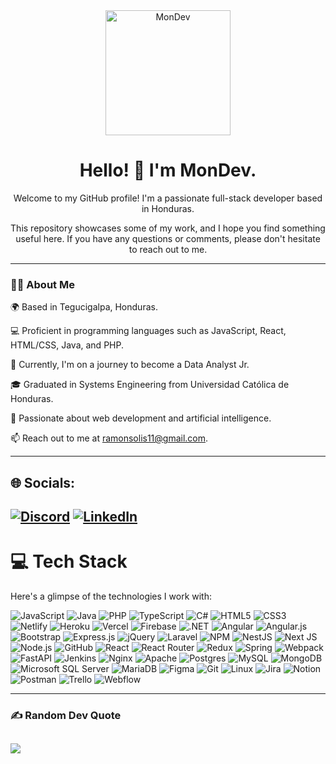 <div align="center">
    <img src="https://media.giphy.com/media/v1.Y2lkPTc5MGI3NjExZDg4MjcxOTFkMGU3M2U2ZTc5Mzc4ODI4Zjc2YzFiM2Q0NmRmMmFlMSZjdD1n/f3iwJFOVOwuy7K6FFw/giphy.gif" width="200" alt="MonDev">
    <h1>Hello! 👋 I'm MonDev.</h1>
    <p>Welcome to my GitHub profile! I'm a passionate full-stack developer based in Honduras.</p>
    <p>This repository showcases some of my work, and I hope you find something useful here. If you have any questions or comments, please don't hesitate to reach out to me.</p>
</div>


---

### 👨‍💻 About Me

🌍 Based in Tegucigalpa, Honduras.

💻 Proficient in programming languages such as JavaScript, React, HTML/CSS, Java, and PHP.

📖 Currently, I'm on a journey to become a Data Analyst Jr.

🎓 Graduated in Systems Engineering from Universidad Católica de Honduras.

🎉 Passionate about web development and artificial intelligence.

📫 Reach out to me at ramonsolis11@gmail.com.

---
## 🌐 Socials:
[![Discord](https://img.shields.io/badge/Discord-%237289DA.svg?logo=discord&logoColor=white)](https://discord.gg/904476704389619752) [![LinkedIn](https://img.shields.io/badge/LinkedIn-%230077B5.svg?logo=linkedin&logoColor=white)](https://linkedin.com/in/in/ramonsolis-dev)
---


# 💻 Tech Stack

Here's a glimpse of the technologies I work with:

![JavaScript](https://img.shields.io/badge/JavaScript-%23323330?style=for-the-badge&logo=javascript&logoColor=%23F7DF1E)
![Java](https://img.shields.io/badge/Java-%23ED8B00?style=for-the-badge&logo=java&logoColor=white)
![PHP](https://img.shields.io/badge/PHP-%23777BB4?style=for-the-badge&logo=php&logoColor=white)
![TypeScript](https://img.shields.io/badge/TypeScript-%23007ACC?style=for-the-badge&logo=typescript&logoColor=white)
![C#](https://img.shields.io/badge/C%23-%23239120?style=for-the-badge&logo=c-sharp&logoColor=white)
![HTML5](https://img.shields.io/badge/HTML5-%23E34F26?style=for-the-badge&logo=html5&logoColor=white)
![CSS3](https://img.shields.io/badge/CSS3-%231572B6?style=for-the-badge&logo=css3&logoColor=white)
![Netlify](https://img.shields.io/badge/Netlify-%23000000?style=for-the-badge&logo=netlify&logoColor=#00C7B7)
![Heroku](https://img.shields.io/badge/Heroku-%23430098?style=for-the-badge&logo=heroku&logoColor=white)
![Vercel](https://img.shields.io/badge/Vercel-%23000000?style=for-the-badge&logo=vercel&logoColor=white)
![Firebase](https://img.shields.io/badge/Firebase-%23039BE5?style=for-the-badge&logo=firebase)
![.NET](https://img.shields.io/badge/.NET-5C2D91?style=for-the-badge&logo=.net&logoColor=white)
![Angular](https://img.shields.io/badge/Angular-%23DD0031?style=for-the-badge&logo=angular&logoColor=white)
![Angular.js](https://img.shields.io/badge/Angular.js-%23E23237?style=for-the-badge&logo=angularjs&logoColor=white)
![Bootstrap](https://img.shields.io/badge/Bootstrap-%23563D7C?style=for-the-badge&logo=bootstrap&logoColor=white)
![Express.js](https://img.shields.io/badge/Express.js-%23404d59?style=for-the-badge&logo=express&logoColor=%2361DAFB)
![jQuery](https://img.shields.io/badge/jQuery-%230769AD?style=for-the-badge&logo=jquery&logoColor=white)
![Laravel](https://img.shields.io/badge/Laravel-%23FF2D20?style=for-the-badge&logo=laravel&logoColor=white)
![NPM](https://img.shields.io/badge/NPM-%23000000?style=for-the-badge&logo=npm&logoColor=white)
![NestJS](https://img.shields.io/badge/NestJS-%23E0234E?style=for-the-badge&logo=nestjs&logoColor=white)
![Next JS](https://img.shields.io/badge/Next-black?style=for-the-badge&logo=next.js&logoColor=white)
![Node.js](https://img.shields.io/badge/Node.js-6DA55F?style=for-the-badge&logo=node.js&logoColor=white)
![GitHub](https://img.shields.io/badge/GitHub-%23121011?style=for-the-badge&logo=github&logoColor=white)
![React](https://img.shields.io/badge/React-%2320232a?style=for-the-badge&logo=react&logoColor=%2361DAFB)
![React Router](https://img.shields.io/badge/React_Router-CA4245?style=for-the-badge&logo=react-router&logoColor=white)
![Redux](https://img.shields.io/badge/Redux-%23593d88?style=for-the-badge&logo=redux&logoColor=white)
![Spring](https://img.shields.io/badge/Spring-%236DB33F?style=for-the-badge&logo=spring&logoColor=white)
![Webpack](https://img.shields.io/badge/Webpack-%238DD6F9?style=for-the-badge&logo=webpack&logoColor=black)
![FastAPI](https://img.shields.io/badge/FastAPI-005571?style=for-the-badge&logo=fastapi)
![Jenkins](https://img.shields.io/badge/Jenkins-%232C5263?style=for-the-badge&logo=jenkins&logoColor=white)
![Nginx](https://img.shields.io/badge/Nginx-%23009639?style=for-the-badge&logo=nginx&logoColor=white)
![Apache](https://img.shields.io/badge/Apache-%23D42029?style=for-the-badge&logo=apache&logoColor=white)
![Postgres](https://img.shields.io/badge/PostgreSQL-%23316192?style=for-the-badge&logo=postgresql&logoColor=white)
![MySQL](https://img.shields.io/badge/MySQL-%2300f?style=for-the-badge&logo=mysql&logoColor=white)
![MongoDB](https://img.shields.io/badge/MongoDB-%234ea94b?style=for-the-badge&logo=mongodb&logoColor=white)
![Microsoft SQL Server](https://img.shields.io/badge/Microsoft_SQL_Server-CC2927?style=for-the-badge&logo=microsoft%20sql%20server&logoColor=white)
![MariaDB](https://img.shields.io/badge/MariaDB-003545?style=for-the-badge&logo=mariadb&logoColor=white)
![Figma](https://img.shields.io/badge/Figma-%23F24E1E?style=for-the-badge&logo=figma&logoColor=white)
![Git](https://img.shields.io/badge/Git-fc6d26?style=for-the-badge&logo=git&logoColor=white)
![Linux](https://img.shields.io/badge/Linux-FCC624?style=for-the-badge&logo=linux&logoColor=black)
![Jira](https://img.shields.io/badge/Jira-%230A0FFF?style=for-the-badge&logo=jira&logoColor=white)
![Notion](https://img.shields.io/badge/Notion-%23000000?style=for-the-badge&logo=notion&logoColor=white)
![Postman](https://img.shields.io/badge/Postman-FF6C37?style=for-the-badge&logo=postman&logoColor=white)
![Trello](https://img.shields.io/badge/Trello-%23026AA7?style=for-the-badge&logo=Trello&logoColor=white)
![Webflow](https://img.shields.io/badge/Webflow-4353FF?style=for-the-badge&logo=webflow&logoColor=white)


---
### ✍️ Random Dev Quote
![](https://quotes-github-readme.vercel.app/api?type=horizontal&theme=radical)
---

<!--
**ramonsolis11/RamonSolis11** is a ✨ _special_ ✨ repository because its `README.md` (this file) appears on your GitHub profile.

Here are some ideas to get you started:

- 🔭 I’m currently working on ...
- 🌱 I’m currently learning ...
- 👯 I’m looking to collaborate on ...
- 🤔 I’m looking for help with ...
- 💬 Ask me about ...
- 📫 How to reach me: ...
- 😄 Pronouns: ...
- ⚡ Fun fact: ...
-->
